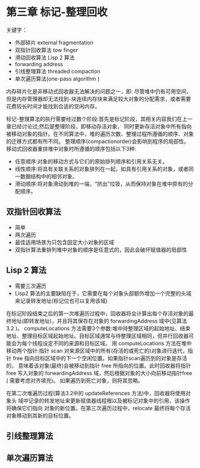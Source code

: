 # 第三章 标记-整理回收

关键字：

- 外部碎片 external fragmentation
- 双指针回收算法 tow finger
- 滑动回收算法 Lisp 2 算法
- forwarding address
- 引线整理算法 threaded compaction
- 单次遍历算法(one-pass algorithm )

内存碎片化是非移动式回收器无法解决的问题之一，即:
尽管堆中仍有可用空间，但是内存管理器却无法找到-块连续内存块来满足较大对象的分配需求，或者需要花费较长时间才能找到合适的空闲内存。

标记-整理算法的执行需要经过数个阶段:首先是标记阶段，其相关内容我们在上一章已经讨论过;然后是整理阶段，即移动存活对象，
同时更新存活对象中所有指向被移动对象的指针。在不同算法中，堆的遍历次数、整理过程所遵循的顺序、对象的迁移方式都有所不同。
整理顺序(compactionorder)会影响到程序的局部性。移动式回收器重排堆中对象时所遵循的顺序包括以下3种:

- 任意顺序:对象的移动方式与它们的原始排列顺序和引用关系无关。
- 线性顺序:将具有关联关系的对象排列在一起，如具有引用关系的对象，或者同一数据结构中的相邻对象。
- 滑动顺序:将对象滑动到堆的一端，“挤出”垃圾，从而保持对象在堆中原有的分配顺序。

## 双指针回收算法

- 简单
- 两次遍历
- 最佳适用场景为只包含固定大小对象的区域
- 双指针算法重排列堆中对象的顺序是任意式的，因此会破坏赋值器的局部性

## Lisp 2 算法

- 需要三次遍历
- Lisp2 算法的主要缺陷在于，它需要在每个对象头部额外增加一个完整的头域来记录转发地址(标记位也可以复用该域)

在标记阶段结束之后的第一次堆遍历过程中，回收器将会计算出每个存活对象的最终地址(即转发地址)，并且将其保存在对象的 forwardingAddress 域中(见算法3.2 )。
computeLocations 方法需要3个参数:堆中待整理区域的起始地址、结束地址、整理目标区域起始地址。目标区域通常与待整理区域相同，但并行回收器可能会为每个线程设定不同的来源和目标区域。
用 computeLocations 方法在堆中移动两个指针:指针 scan 对来源区域中的所有(存活的或死亡的)对象进行迭代，指针 free 指向目标区域中的下一个空闲位置。如果指针scan遍历到的对象是存活的，
意味着该对象(最终)会被移动到指针 free 所指向的位置。此时回收器将指针 free 写入对象的 forwardingAddress 域，然后根据对象的大小向前移动指针free ( 需要考虑对齐填充)。
如果遍历到死亡对象，则将其忽略。

在第二次堆遍历过程(算法3.2中的 updateReferences 方法)中，回收器将使用对象头
域中记录的转发地址来更新赋值器线程根以及被标记对象中的引用，该操作将确保它们指向
对象的新位置。在第三次遍历过程中，relocate 最终将每个存活对象移动到其新的目标位置。

## 引线整理算法

## 单次遍历算法